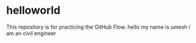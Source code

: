 # helloworld
This repository is for practicing the GitHub Flow.
hello
my name is umesh
i am an civil engineer
